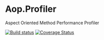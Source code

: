 # Aop.Profiler
Aspect Oriented Method Performance Profiler

[![Build status](https://ci.appveyor.com/api/projects/status/t2wcqmeu9yuyjq5r?svg=true)](https://ci.appveyor.com/project/waxtell/aop-profiler) [![Coverage Status](https://coveralls.io/repos/github/waxtell/Aop.Profiler/badge.svg?branch=master)](https://coveralls.io/github/waxtell/Aop.Profiler?branch=master)
